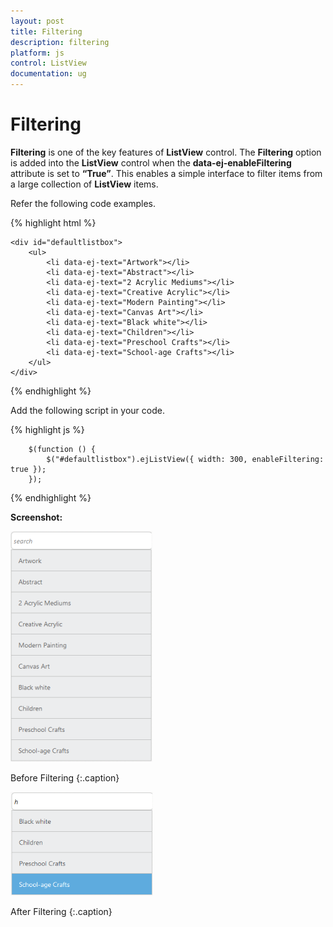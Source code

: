 ```yaml
---
layout: post
title: Filtering
description: filtering
platform: js
control: ListView
documentation: ug
---
```


# Filtering

**Filtering** is one of the key features of **ListView** control. The **Filtering** option is added into the **ListView** control when the **data-ej-enableFiltering** attribute is set to **“True”**. This enables a simple interface to filter items from a large collection of **ListView** items.

Refer the following code examples.



{% highlight html %}



    <div id="defaultlistbox">
        <ul>
            <li data-ej-text="Artwork"></li>
            <li data-ej-text="Abstract"></li>
            <li data-ej-text="2 Acrylic Mediums"></li>
            <li data-ej-text="Creative Acrylic"></li>
            <li data-ej-text="Modern Painting"></li>
            <li data-ej-text="Canvas Art"></li>
            <li data-ej-text="Black white"></li>
            <li data-ej-text="Children"></li>
            <li data-ej-text="Preschool Crafts"></li>
            <li data-ej-text="School-age Crafts"></li>
        </ul>
    </div>
    
{% endhighlight %}

Add the following script in your code.
    
{% highlight js %}

        $(function () {
            $("#defaultlistbox").ejListView({ width: 300, enableFiltering: true });
        });


{% endhighlight %}



**Screenshot:**

![](/js/ListView/Filtering_images/Filtering_img1.png)

Before Filtering
{:.caption}



![](/js/ListView/Filtering_images/Filtering_img2.png)

After Filtering
{:.caption}

